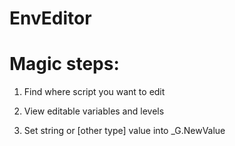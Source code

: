 # EnvEditor

# Magic steps:

1. Find where script you want to edit

2. View editable variables and levels

3. Set string or [other type] value into _G.NewValue

